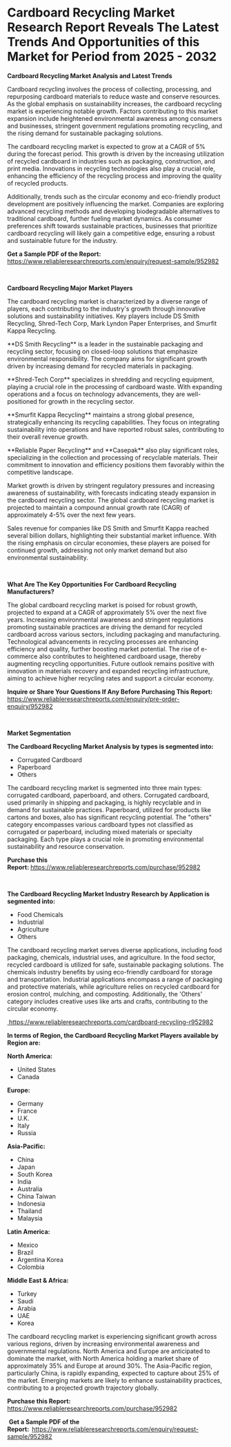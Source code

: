 <p><h1>Cardboard Recycling Market Research Report Reveals The Latest Trends And Opportunities of this Market for Period from 2025 - 2032</h1></p><p><strong>Cardboard Recycling Market Analysis and Latest Trends</strong></p>
<p><p>Cardboard recycling involves the process of collecting, processing, and repurposing cardboard materials to reduce waste and conserve resources. As the global emphasis on sustainability increases, the cardboard recycling market is experiencing notable growth. Factors contributing to this market expansion include heightened environmental awareness among consumers and businesses, stringent government regulations promoting recycling, and the rising demand for sustainable packaging solutions.</p><p>The cardboard recycling market is expected to grow at a CAGR of 5% during the forecast period. This growth is driven by the increasing utilization of recycled cardboard in industries such as packaging, construction, and print media. Innovations in recycling technologies also play a crucial role, enhancing the efficiency of the recycling process and improving the quality of recycled products.</p><p>Additionally, trends such as the circular economy and eco-friendly product development are positively influencing the market. Companies are exploring advanced recycling methods and developing biodegradable alternatives to traditional cardboard, further fueling market dynamics. As consumer preferences shift towards sustainable practices, businesses that prioritize cardboard recycling will likely gain a competitive edge, ensuring a robust and sustainable future for the industry.</p></p>
<p><strong>Get a Sample PDF of the Report:&nbsp;</strong> <a href="https://www.reliableresearchreports.com/enquiry/request-sample/952982?utm_campaign=16&utm_medium=2&utm_source=Github&utm_content=ia&utm_term=17042025&utm_id=cardboard-recycling">https://www.reliableresearchreports.com/enquiry/request-sample/952982</a></p>
<p>&nbsp;</p>
<p><strong>Cardboard Recycling Major Market Players</strong></p>
<p><p>The cardboard recycling market is characterized by a diverse range of players, each contributing to the industry's growth through innovative solutions and sustainability initiatives. Key players include DS Smith Recycling, Shred-Tech Corp, Mark Lyndon Paper Enterprises, and Smurfit Kappa Recycling.</p><p>**DS Smith Recycling** is a leader in the sustainable packaging and recycling sector, focusing on closed-loop solutions that emphasize environmental responsibility. The company aims for significant growth driven by increasing demand for recycled materials in packaging.</p><p>**Shred-Tech Corp** specializes in shredding and recycling equipment, playing a crucial role in the processing of cardboard waste. With expanding operations and a focus on technology advancements, they are well-positioned for growth in the recycling sector.</p><p>**Smurfit Kappa Recycling** maintains a strong global presence, strategically enhancing its recycling capabilities. They focus on integrating sustainability into operations and have reported robust sales, contributing to their overall revenue growth.</p><p>**Reliable Paper Recycling** and **Casepak** also play significant roles, specializing in the collection and processing of recyclable materials. Their commitment to innovation and efficiency positions them favorably within the competitive landscape.</p><p>Market growth is driven by stringent regulatory pressures and increasing awareness of sustainability, with forecasts indicating steady expansion in the cardboard recycling sector. The global cardboard recycling market is projected to maintain a compound annual growth rate (CAGR) of approximately 4-5% over the next few years. </p><p>Sales revenue for companies like DS Smith and Smurfit Kappa reached several billion dollars, highlighting their substantial market influence. With the rising emphasis on circular economies, these players are poised for continued growth, addressing not only market demand but also environmental sustainability.</p></p>
<p>&nbsp;</p>
<p><strong>What Are The Key Opportunities For Cardboard Recycling Manufacturers?</strong></p>
<p><p>The global cardboard recycling market is poised for robust growth, projected to expand at a CAGR of approximately 5% over the next five years. Increasing environmental awareness and stringent regulations promoting sustainable practices are driving the demand for recycled cardboard across various sectors, including packaging and manufacturing. Technological advancements in recycling processes are enhancing efficiency and quality, further boosting market potential. The rise of e-commerce also contributes to heightened cardboard usage, thereby augmenting recycling opportunities. Future outlook remains positive with innovation in materials recovery and expanded recycling infrastructure, aiming to achieve higher recycling rates and support a circular economy.</p></p>
<p><strong>Inquire or Share Your Questions If Any Before Purchasing This Report:</strong> <a href="https://www.reliableresearchreports.com/enquiry/pre-order-enquiry/952982?utm_campaign=16&utm_medium=2&utm_source=Github&utm_content=ia&utm_term=17042025&utm_id=cardboard-recycling">https://www.reliableresearchreports.com/enquiry/pre-order-enquiry/952982</a></p>
<p>&nbsp;</p>
<p><strong>Market Segmentation</strong></p>
<p><strong>The Cardboard Recycling Market Analysis by types is segmented into:</strong></p>
<p><ul><li>Corrugated Cardboard</li><li>Paperboard</li><li>Others</li></ul></p>
<p><p>The cardboard recycling market is segmented into three main types: corrugated cardboard, paperboard, and others. Corrugated cardboard, used primarily in shipping and packaging, is highly recyclable and in demand for sustainable practices. Paperboard, utilized for products like cartons and boxes, also has significant recycling potential. The "others" category encompasses various cardboard types not classified as corrugated or paperboard, including mixed materials or specialty packaging. Each type plays a crucial role in promoting environmental sustainability and resource conservation.</p></p>
<p><strong>Purchase this Report:&nbsp;</strong><a href="https://www.reliableresearchreports.com/purchase/952982?utm_campaign=16&utm_medium=2&utm_source=Github&utm_content=ia&utm_term=17042025&utm_id=cardboard-recycling">https://www.reliableresearchreports.com/purchase/952982</a></p>
<p>&nbsp;</p>
<p><strong>The Cardboard Recycling Market Industry Research by Application is segmented into:</strong></p>
<p><ul><li>Food Chemicals</li><li>Industrial</li><li>Agriculture</li><li>Others</li></ul></p>
<p><p>The cardboard recycling market serves diverse applications, including food packaging, chemicals, industrial uses, and agriculture. In the food sector, recycled cardboard is utilized for safe, sustainable packaging solutions. The chemicals industry benefits by using eco-friendly cardboard for storage and transportation. Industrial applications encompass a range of packaging and protective materials, while agriculture relies on recycled cardboard for erosion control, mulching, and composting. Additionally, the 'Others' category includes creative uses like arts and crafts, contributing to the circular economy.</p></p>
<p><a href="https://www.reliableresearchreports.com/cardboard-recycling-r952982?utm_campaign=16&utm_medium=2&utm_source=Github&utm_content=ia&utm_term=17042025&utm_id=cardboard-recycling">&nbsp;https://www.reliableresearchreports.com/cardboard-recycling-r952982</a></p>
<p><strong>In terms of Region, the Cardboard Recycling Market Players available by Region are:</strong></p>
<p>
    <p> <strong> North America: </strong>
        <ul>
            <li>United States</li>
            <li>Canada</li>
        </ul>
        </p> 
    <p> <strong> Europe: </strong>
        <ul>
            <li>Germany</li>
            <li>France</li>
            <li>U.K.</li>
            <li>Italy</li>
            <li>Russia</li>
        </ul>
        </p> 
    <p> <strong> Asia-Pacific: </strong>
        <ul>
            <li>China</li>
            <li>Japan</li>
            <li>South Korea</li>
            <li>India</li>
            <li>Australia</li>
            <li>China Taiwan</li>
            <li>Indonesia</li>
            <li>Thailand</li>
            <li>Malaysia</li>
        </ul>
        </p> 
    <p> <strong> Latin America: </strong>
        <ul>
            <li>Mexico</li>
            <li>Brazil</li>
            <li>Argentina Korea</li>
            <li>Colombia</li>
        </ul>
        </p> 
    <p> <strong> Middle East & Africa: </strong>
        <ul>
            <li>Turkey</li>
            <li>Saudi</li>
            <li>Arabia</li>
            <li>UAE</li>
            <li>Korea</li>
        </ul>
    </p>
    </p>
<p><p>The cardboard recycling market is experiencing significant growth across various regions, driven by increasing environmental awareness and governmental regulations. North America and Europe are anticipated to dominate the market, with North America holding a market share of approximately 35% and Europe at around 30%. The Asia-Pacific region, particularly China, is rapidly expanding, expected to capture about 25% of the market. Emerging markets are likely to enhance sustainability practices, contributing to a projected growth trajectory globally.</p></p>
<p><strong>Purchase this Report: </strong><a href="https://www.reliableresearchreports.com/purchase/952982?utm_campaign=16&utm_medium=2&utm_source=Github&utm_content=ia&utm_term=17042025&utm_id=cardboard-recycling">https://www.reliableresearchreports.com/purchase/952982</a></p>
<p>&nbsp;<strong>Get a Sample PDF of the Report:&nbsp;&nbsp;</strong><a href="https://www.reliableresearchreports.com/enquiry/request-sample/952982?utm_campaign=16&utm_medium=2&utm_source=Github&utm_content=ia&utm_term=17042025&utm_id=cardboard-recycling">https://www.reliableresearchreports.com/enquiry/request-sample/952982</a></p>
<p><strong></strong></p>
<p><p></p><p></p><p></p></p>